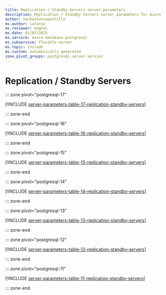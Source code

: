 ```yaml
---
title: Replication / Standby Servers server parameters
description: Replication / Standby Servers server parameters for Azure Database for PostgreSQL - Flexible Server.
author: nachoalonsoportillo
ms.author: ialonso
ms.reviewer: maghan
ms.date: 01/07/2025
ms.service: azure-database-postgresql
ms.subservice: flexible-server
ms.topic: include
ms.custom: automatically generated
zone_pivot_groups: postgresql-server-version
---
```

# Replication / Standby Servers


::: zone pivot="postgresql-17"

[!INCLUDE [server-parameters-table-17-replication-standby-servers](./includes/server-parameters-table-17-replication-standby-servers.md)]

::: zone-end


::: zone pivot="postgresql-16"

[!INCLUDE [server-parameters-table-16-replication-standby-servers](./includes/server-parameters-table-16-replication-standby-servers.md)]

::: zone-end


::: zone pivot="postgresql-15"

[!INCLUDE [server-parameters-table-15-replication-standby-servers](./includes/server-parameters-table-15-replication-standby-servers.md)]

::: zone-end


::: zone pivot="postgresql-14"

[!INCLUDE [server-parameters-table-14-replication-standby-servers](./includes/server-parameters-table-14-replication-standby-servers.md)]

::: zone-end


::: zone pivot="postgresql-13"

[!INCLUDE [server-parameters-table-13-replication-standby-servers](./includes/server-parameters-table-13-replication-standby-servers.md)]

::: zone-end


::: zone pivot="postgresql-12"

[!INCLUDE [server-parameters-table-12-replication-standby-servers](./includes/server-parameters-table-12-replication-standby-servers.md)]

::: zone-end


::: zone pivot="postgresql-11"

[!INCLUDE [server-parameters-table-11-replication-standby-servers](./includes/server-parameters-table-11-replication-standby-servers.md)]

::: zone-end


